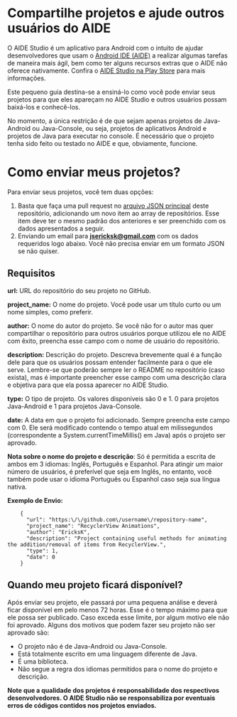 # Compartilhe projetos e ajude outros usuários do AIDE

O AIDE Studio é um aplicativo para Android com o intuito de ajudar desenvolvedores que usam o [Android IDE (AIDE)](https://play.google.com/store/apps/details?id=com.aide.ui) a realizar algumas tarefas de maneira mais ágil, bem como ter alguns recursos extras que o AIDE não oferece nativamente.
Confira o [AIDE Studio na Play Store](https://play.google.com/store/apps/details?id=com.kproject.aidestudio) para mais informações.

Este pequeno guia destina-se a ensiná-lo como você pode enviar seus projetos para que eles apareçam no AIDE Studio e outros usuários possam baixá-los e conhecê-los.

No momento, a única restrição é de que sejam apenas projetos de Java-Android ou Java-Console, ou seja, projetos de aplicativos Android e projetos de Java para executar no console. É necessário que o projeto tenha sido feito ou testado no AIDE e que, obviamente, funcione.

# Como enviar meus projetos?
Para enviar seus projetos, você tem duas opções:
1. Basta que faça uma pull request no [arquivo JSON principal](https://github.com/KPr0jects/aidestudio/blob/master/repositories.json) deste repositório, adicionando um novo item ao array de repositórios. Esse item deve ter o mesmo padrão dos anteriores e ser preenchido com os dados apresentados a seguir.
2. Enviando um email para **jsericksk@gmail.com** com os dados requeridos logo abaixo. Você não precisa enviar em um formato JSON se não quiser.

## Requisitos
**url:** URL do repositório do seu projeto no GitHub.

**project_name:** O nome do projeto. Você pode usar um título curto ou um nome simples, como preferir.

**author:** O nome do autor do projeto. Se você não for o autor mas quer compartilhar o repositório para outros usuários porque utilizou ele no AIDE com êxito, preencha esse campo com o nome de usuário do repositório.

**description:** Descrição do projeto. Descreva brevemente qual é a função dele para que os usuários possam entender facilmente para o que ele serve. Lembre-se que poderão sempre ler o README no repositório (caso exista), mas é importante preencher esse campo com uma descrição clara e objetiva para que ela possa aparecer no AIDE Studio.

**type:** O tipo de projeto. Os valores disponíveis são 0 e 1. 0 para projetos Java-Android e 1 para projetos Java-Console.

**date:** A data em que o projeto foi adicionado. Sempre preencha este campo com 0. Ele será modificado contendo o tempo atual em milissegundos (correspondente a System.currentTimeMillis() em Java) após o projeto ser aprovado.

**Nota sobre o nome do projeto e descrição**: Só é permitida a escrita de ambos em 3 idiomas: Inglês, Português e Espanhol. Para atingir um maior número de usuários, é preferível que seja em Inglês, no entanto, você também pode usar o idioma Português ou Espanhol caso seja sua língua nativa.

**Exemplo de Envio:**
```
    {
      "url": "https:\/\/github.com\/username\/repository-name",
      "project_name": "RecyclerView Animations",
      "author": "EricksK",
      "description": "Project containing useful methods for animating the addition/removal of items from RecyclerView.",
      "type": 1,
      "date": 0
    }
```

## Quando meu projeto ficará disponível?
Após enviar seu projeto, ele passará por uma pequena análise e deverá ficar disponível em pelo menos 72 horas. Esse é o tempo máximo para que ele possa ser publicado. Caso exceda esse limite, por algum motivo ele não foi aprovado. Alguns dos motivos que podem fazer seu projeto não ser aprovado são:
- O projeto não é de Java-Android ou Java-Console.
- Está totalmente escrito em uma linguagem diferente de Java.
- É uma biblioteca.
- Não segue a regra dos idiomas permitidos para o nome do projeto e descrição.

**Note que a qualidade dos projetos é responsabilidade dos respectivos desenvolvedores. O AIDE Studio não se responsabiliza por eventuais erros de códigos contidos nos projetos enviados.**
